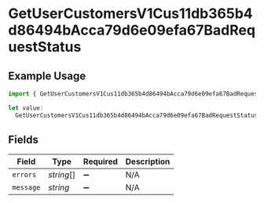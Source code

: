 # GetUserCustomersV1Cus11db365b4d86494bAcca79d6e09efa67BadRequestStatus

## Example Usage

```typescript
import { GetUserCustomersV1Cus11db365b4d86494bAcca79d6e09efa67BadRequestStatus } from "@dhaba/safepay-ts/models/operations";

let value:
  GetUserCustomersV1Cus11db365b4d86494bAcca79d6e09efa67BadRequestStatus = {};
```

## Fields

| Field              | Type               | Required           | Description        |
| ------------------ | ------------------ | ------------------ | ------------------ |
| `errors`           | *string*[]         | :heavy_minus_sign: | N/A                |
| `message`          | *string*           | :heavy_minus_sign: | N/A                |